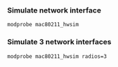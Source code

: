 ### Simulate network interface
```
modprobe mac80211_hwsim
```

### Simulate 3 network interfaces
```
modprobe mac80211_hwsim radios=3
```


